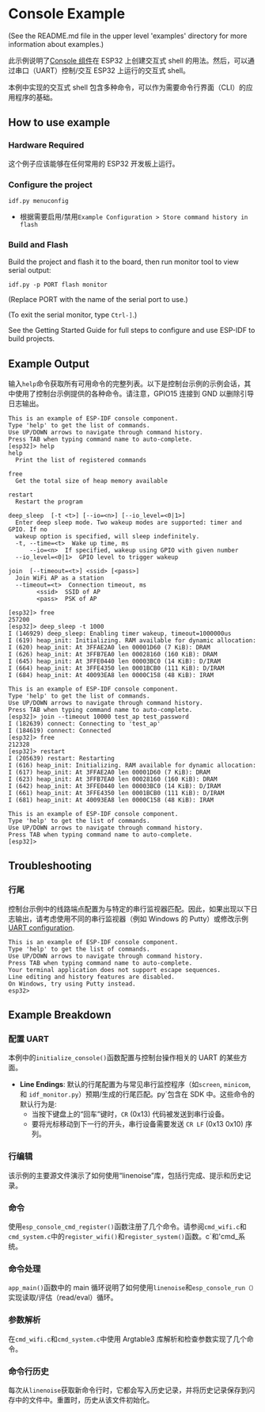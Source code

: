 # Console Example

(See the README.md file in the upper level 'examples' directory for more information about examples.)

此示例说明了[Console 组件](https://docs.espressif.com/projects/esp-idf/en/latest/api-guides/console.html#console)在 ESP32 上创建交互式 shell 的用法。然后，可以通过串口（UART）控制/交互 ESP32 上运行的交互式 shell。

本例中实现的交互式 shell 包含多种命令，可以作为需要命令行界面（CLI）的应用程序的基础。

## How to use example

### Hardware Required

这个例子应该能够在任何常用的 ESP32 开发板上运行。

### Configure the project

```
idf.py menuconfig
```

- 根据需要启用/禁用`Example Configuration > Store command history in flash`

### Build and Flash

Build the project and flash it to the board, then run monitor tool to view serial output:

```
idf.py -p PORT flash monitor
```

(Replace PORT with the name of the serial port to use.)

(To exit the serial monitor, type `Ctrl-]`.)

See the Getting Started Guide for full steps to configure and use ESP-IDF to build projects.

## Example Output

输入`help`命令获取所有可用命令的完整列表。以下是控制台示例的示例会话，其中使用了控制台示例提供的各种命令。请注意，GPIO15 连接到 GND 以删除引导日志输出。

```
This is an example of ESP-IDF console component.
Type 'help' to get the list of commands.
Use UP/DOWN arrows to navigate through command history.
Press TAB when typing command name to auto-complete.
[esp32]> help
help
  Print the list of registered commands

free
  Get the total size of heap memory available

restart
  Restart the program

deep_sleep  [-t <t>] [--io=<n>] [--io_level=<0|1>]
  Enter deep sleep mode. Two wakeup modes are supported: timer and GPIO. If no
  wakeup option is specified, will sleep indefinitely.
  -t, --time=<t>  Wake up time, ms
      --io=<n>  If specified, wakeup using GPIO with given number
  --io_level=<0|1>  GPIO level to trigger wakeup

join  [--timeout=<t>] <ssid> [<pass>]
  Join WiFi AP as a station
  --timeout=<t>  Connection timeout, ms
        <ssid>  SSID of AP
        <pass>  PSK of AP

[esp32]> free
257200
[esp32]> deep_sleep -t 1000
I (146929) deep_sleep: Enabling timer wakeup, timeout=1000000us
I (619) heap_init: Initializing. RAM available for dynamic allocation:
I (620) heap_init: At 3FFAE2A0 len 00001D60 (7 KiB): DRAM
I (626) heap_init: At 3FFB7EA0 len 00028160 (160 KiB): DRAM
I (645) heap_init: At 3FFE0440 len 00003BC0 (14 KiB): D/IRAM
I (664) heap_init: At 3FFE4350 len 0001BCB0 (111 KiB): D/IRAM
I (684) heap_init: At 40093EA8 len 0000C158 (48 KiB): IRAM

This is an example of ESP-IDF console component.
Type 'help' to get the list of commands.
Use UP/DOWN arrows to navigate through command history.
Press TAB when typing command name to auto-complete.
[esp32]> join --timeout 10000 test_ap test_password
I (182639) connect: Connecting to 'test_ap'
I (184619) connect: Connected
[esp32]> free
212328
[esp32]> restart
I (205639) restart: Restarting
I (616) heap_init: Initializing. RAM available for dynamic allocation:
I (617) heap_init: At 3FFAE2A0 len 00001D60 (7 KiB): DRAM
I (623) heap_init: At 3FFB7EA0 len 00028160 (160 KiB): DRAM
I (642) heap_init: At 3FFE0440 len 00003BC0 (14 KiB): D/IRAM
I (661) heap_init: At 3FFE4350 len 0001BCB0 (111 KiB): D/IRAM
I (681) heap_init: At 40093EA8 len 0000C158 (48 KiB): IRAM

This is an example of ESP-IDF console component.
Type 'help' to get the list of commands.
Use UP/DOWN arrows to navigate through command history.
Press TAB when typing command name to auto-complete.
[esp32]>

```

## Troubleshooting

### 行尾

控制台示例中的线路端点配置为与特定的串行监视器匹配。因此，如果出现以下日志输出，请考虑使用不同的串行监视器（例如 Windows 的 Putty）或修改示例 [UART configuration](#Configuring-UART-and-VFS).

```
This is an example of ESP-IDF console component.
Type 'help' to get the list of commands.
Use UP/DOWN arrows to navigate through command history.
Press TAB when typing command name to auto-complete.
Your terminal application does not support escape sequences.
Line editing and history features are disabled.
On Windows, try using Putty instead.
esp32>
```

## Example Breakdown

### 配置 UART

本例中的`initialize_console()`函数配置与控制台操作相关的 UART 的某些方面。

- **Line Endings**: 默认的行尾配置为与常见串行监控程序（如`screen`, `minicom`, 和 `idf_monitor.py`）预期/生成的行尾匹配。py`包含在 SDK 中。这些命令的默认行为是:
  - 当按下键盘上的“回车”键时，`CR` (0x13) 代码被发送到串行设备。
  - 要将光标移动到下一行的开头，串行设备需要发送 `CR LF` (0x13 0x10) 序列。

### 行编辑

该示例的主要源文件演示了如何使用“linenoise”库，包括行完成、提示和历史记录。

### 命令

使用`esp_console_cmd_register()`函数注册了几个命令。请参阅`cmd_wifi.c`和`cmd_system.c`中的`register_wifi()`和`register_system()`函数。c`和'cmd\_系统。

### 命令处理

`app_main()`函数中的 main 循环说明了如何使用`linenoise`和`esp_console_run（）`实现读取/评估（read/eval）循环。

### 参数解析

在`cmd_wifi.c`和`cmd_system.c`中使用 Argtable3 库解析和检查参数实现了几个命令。

### 命令行历史

每次从`linenoise`获取新命令行时，它都会写入历史记录，并将历史记录保存到闪存中的文件中。重置时，历史从该文件初始化。

